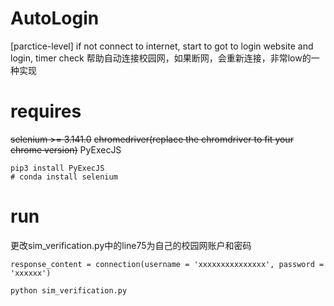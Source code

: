 # AutoLogin
[parctice-level] if not connect to internet, start to got to login website and login, timer check
帮助自动连接校园网，如果断网，会重新连接，非常low的一种实现

# requires

~~selenium >= 3.141.0~~
~~chromedriver(replace the chromdriver to fit your chrome version)~~
PyExecJS

```
pip3 install PyExecJS 
# conda install selenium
```

# run
更改sim_verification.py中的line75为自己的校园网账户和密码
```
response_content = connection(username = 'xxxxxxxxxxxxxxx', password = 'xxxxxx')
```
```
python sim_verification.py
```
